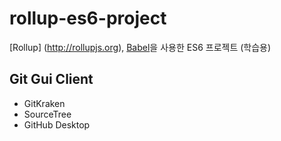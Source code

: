 # rollup-es6-project
[Rollup] (http://rollupjs.org), [Babel](https://babeljs.io)을 사용한 ES6 프로젝트 (학습용)

## Git Gui Client

- GitKraken
- SourceTree
- GitHub Desktop